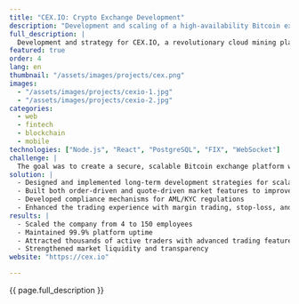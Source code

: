 ```yaml
---
title: "CEX.IO: Crypto Exchange Development"
description: "Development and scaling of a high-availability Bitcoin exchange with 99.9% uptime"
full_description: |
  Development and strategy for CEX.IO, a revolutionary cloud mining platform, turned into a leading Crypto Exchange known for its 99.9% uptime and high-availability services. The project focused on building a robust trading platform, enhancing liquidity, and introducing advanced features such as order-driven and quote-driven markets. Additionally, implemented global AML/KYC compliance, ensuring regulatory alignment while scaling operations to support thousands of active traders.
featured: true
order: 4
lang: en
thumbnail: "/assets/images/projects/cex.png"
images:
  - "/assets/images/projects/cexio-1.jpg"
  - "/assets/images/projects/cexio-2.jpg"
categories:
  - web
  - fintech
  - blockchain
  - mobile
technologies: ["Node.js", "React", "PostgreSQL", "FIX", "WebSocket"]
challenge: |
  The goal was to create a secure, scalable Bitcoin exchange platform with high availability and strong regulatory compliance. Key challenges included ensuring liquidity, meeting the needs of diverse trader groups, and maintaining transparency in volatile market conditions.
solution: |
  - Designed and implemented long-term development strategies for scalability
  - Built both order-driven and quote-driven market features to improve liquidity
  - Developed compliance mechanisms for AML/KYC regulations
  - Enhanced the trading experience with margin trading, stop-loss, and take-profit orders
results: |
  - Scaled the company from 4 to 150 employees
  - Maintained 99.9% platform uptime
  - Attracted thousands of active traders with advanced trading features
  - Strengthened market liquidity and transparency
website: "https://cex.io"

---
```


{{ page.full_description }}